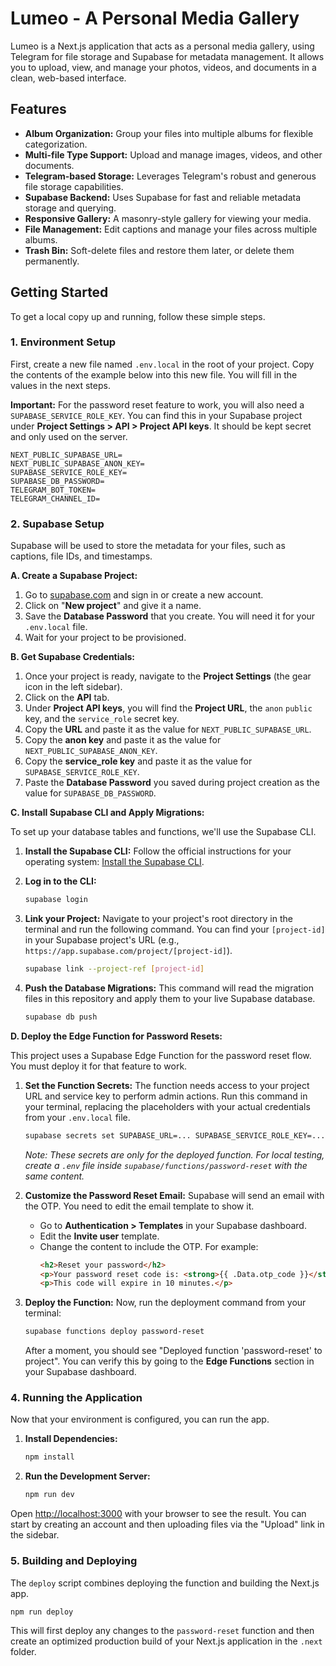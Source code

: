 # Lumeo - A Personal Media Gallery

Lumeo is a Next.js application that acts as a personal media gallery, using Telegram for file storage and Supabase for metadata management. It allows you to upload, view, and manage your photos, videos, and documents in a clean, web-based interface.

## Features

-   **Album Organization:** Group your files into multiple albums for flexible categorization.
-   **Multi-file Type Support:** Upload and manage images, videos, and other documents.
-   **Telegram-based Storage:** Leverages Telegram's robust and generous file storage capabilities.
-   **Supabase Backend:** Uses Supabase for fast and reliable metadata storage and querying.
-   **Responsive Gallery:** A masonry-style gallery for viewing your media.
-   **File Management:** Edit captions and manage your files across multiple albums.
-   **Trash Bin:** Soft-delete files and restore them later, or delete them permanently.

## Getting Started

To get a local copy up and running, follow these simple steps.

### 1. Environment Setup

First, create a new file named `.env.local` in the root of your project. Copy the contents of the example below into this new file. You will fill in the values in the next steps.

**Important:** For the password reset feature to work, you will also need a `SUPABASE_SERVICE_ROLE_KEY`. You can find this in your Supabase project under **Project Settings > API > Project API keys**. It should be kept secret and only used on the server.

```
NEXT_PUBLIC_SUPABASE_URL=
NEXT_PUBLIC_SUPABASE_ANON_KEY=
SUPABASE_SERVICE_ROLE_KEY=
SUPABASE_DB_PASSWORD=
TELEGRAM_BOT_TOKEN=
TELEGRAM_CHANNEL_ID=
```

### 2. Supabase Setup

Supabase will be used to store the metadata for your files, such as captions, file IDs, and timestamps.

**A. Create a Supabase Project:**

1.  Go to [supabase.com](https://supabase.com) and sign in or create a new account.
2.  Click on "**New project**" and give it a name.
3.  Save the **Database Password** that you create. You will need it for your `.env.local` file.
4.  Wait for your project to be provisioned.

**B. Get Supabase Credentials:**

1.  Once your project is ready, navigate to the **Project Settings** (the gear icon in the left sidebar).
2.  Click on the **API** tab.
3.  Under **Project API keys**, you will find the **Project URL**, the `anon` `public` key, and the `service_role` secret key.
4.  Copy the **URL** and paste it as the value for `NEXT_PUBLIC_SUPABASE_URL`.
5.  Copy the **anon key** and paste it as the value for `NEXT_PUBLIC_SUPABASE_ANON_KEY`.
6.  Copy the **service_role key** and paste it as the value for `SUPABASE_SERVICE_ROLE_KEY`.
7.  Paste the **Database Password** you saved during project creation as the value for `SUPABASE_DB_PASSWORD`.

**C. Install Supabase CLI and Apply Migrations:**

To set up your database tables and functions, we'll use the Supabase CLI.

1.  **Install the Supabase CLI:** Follow the official instructions for your operating system: [Install the Supabase CLI](https://supabase.com/docs/guides/cli/getting-started).

2.  **Log in to the CLI:**
    ```bash
    supabase login
    ```

3.  **Link your Project:** Navigate to your project's root directory in the terminal and run the following command. You can find your `[project-id]` in your Supabase project's URL (e.g., `https://app.supabase.com/project/[project-id]`).
    ```bash
    supabase link --project-ref [project-id]
    ```

4.  **Push the Database Migrations:** This command will read the migration files in this repository and apply them to your live Supabase database.
    ```bash
    supabase db push
    ```

**D. Deploy the Edge Function for Password Resets:**

This project uses a Supabase Edge Function for the password reset flow. You must deploy it for that feature to work.

1. **Set the Function Secrets:** The function needs access to your project URL and service key to perform admin actions. Run this command in your terminal, replacing the placeholders with your actual credentials from your `.env.local` file.

   ```bash
   supabase secrets set SUPABASE_URL=... SUPABASE_SERVICE_ROLE_KEY=...
   ```
   *Note: These secrets are only for the deployed function. For local testing, create a `.env` file inside `supabase/functions/password-reset` with the same content.*

2. **Customize the Password Reset Email:** Supabase will send an email with the OTP. You need to edit the email template to show it.
   - Go to **Authentication > Templates** in your Supabase dashboard.
   - Edit the **Invite user** template.
   - Change the content to include the OTP. For example:
     ```html
     <h2>Reset your password</h2>
     <p>Your password reset code is: <strong>{{ .Data.otp_code }}</strong></p>
     <p>This code will expire in 10 minutes.</p>
     ```

3. **Deploy the Function:** Now, run the deployment command from your terminal:
    ```bash
    supabase functions deploy password-reset
    ```
   After a moment, you should see "Deployed function 'password-reset' to project". You can verify this by going to the **Edge Functions** section in your Supabase dashboard.

### 4. Running the Application

Now that your environment is configured, you can run the app.

1.  **Install Dependencies:**
    ```bash
    npm install
    ```
2.  **Run the Development Server:**
    ```bash
    npm run dev
    ```

Open [http://localhost:3000](http://localhost:3000) with your browser to see the result. You can start by creating an account and then uploading files via the "Upload" link in the sidebar.

### 5. Building and Deploying

The `deploy` script combines deploying the function and building the Next.js app.

```bash
npm run deploy
```

This will first deploy any changes to the `password-reset` function and then create an optimized production build of your Next.js application in the `.next` folder.
